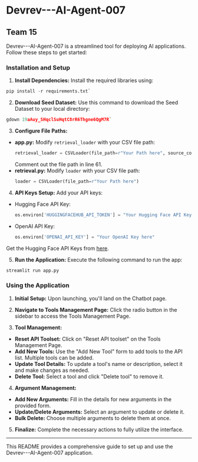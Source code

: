 # Devrev---AI-Agent-007
## Team 15

Devrev---AI-Agent-007 is a streamlined tool for deploying AI applications. Follow these steps to get started:

### Installation and Setup

1. **Install Dependencies:**
   Install the required libraries using:
```python
pip install -r requirements.txt`
```

2. **Download Seed Dataset:**
Use this command to download the Seed Dataset to your local directory:
```python
gdown 19aAuy_SHqclSuHqtC8rR6Thgne6QgM7R`
```


3. **Configure File Paths:**
- **app.py:**
  Modify `retrieval_loader` with your CSV file path:
  ```python
  retrieval_loader = CSVLoader(file_path=r"Your Path here", source_column='QUERY')
  ```
  Comment out the file path in line 61.
- **retrieval.py:**
  Modify `loader` with your CSV file path:
  ```python
  loader = CSVLoader(file_path=r"Your Path here")
  ```

4. **API Keys Setup:**
Add your API keys:
- Hugging Face API Key:
  ```python
  os.environ['HUGGINGFACEHUB_API_TOKEN'] = "Your Hugging Face API Key here"
  ```
- OpenAI API Key:
  ```python
  os.environ['OPENAI_API_KEY'] = "Your OpenAI Key here"
  ```
Get the Hugging Face API Keys from [here](https://huggingface.co/settings/tokens).

5. **Run the Application:**
Execute the following command to run the app:
```python
streamlit run app.py
```

### Using the Application

1. **Initial Setup:**
Upon launching, you'll land on the Chatbot page.

2. **Navigate to Tools Management Page:**
Click the radio button in the sidebar to access the Tools Management Page.

3. **Tool Management:**
- **Reset API Toolset:** Click on "Reset API toolset" on the Tools Management Page.
- **Add New Tools:** Use the "Add New Tool" form to add tools to the API list. Multiple tools can be added.
- **Update Tool Details:** To update a tool's name or description, select it and make changes as needed.
- **Delete Tool:** Select a tool and click "Delete tool" to remove it.

4. **Argument Management:**
- **Add New Arguments:** Fill in the details for new arguments in the provided form.
- **Update/Delete Arguments:** Select an argument to update or delete it.
- **Bulk Delete:** Choose multiple arguments to delete them at once.

5. **Finalize:**
Complete the necessary actions to fully utilize the interface.

---

This README provides a comprehensive guide to set up and use the Devrev---AI-Agent-007 application.
